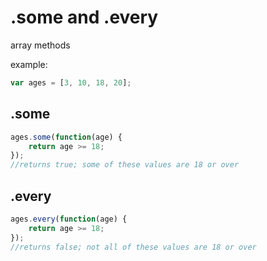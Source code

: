 # .some and .every
array methods

example:
```javascript
var ages = [3, 10, 18, 20];
```
## .some
```javascript
ages.some(function(age) {
    return age >= 18;
});
//returns true; some of these values are 18 or over
```
## .every
```javascript
ages.every(function(age) {
    return age >= 18;
});
//returns false; not all of these values are 18 or over
```